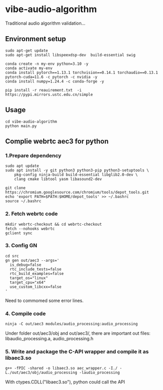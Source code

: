 # vibe-audio-algorithm
Traditional audio algorithm validation...
## Environment setup
```shell
sudo apt-get update
sudo apt-get install libspeexdsp-dev  build-essential swig

conda create -n my-env python=3.10 -y
conda activate my-env
conda install pytorch==1.13.1 torchvision==0.14.1 torchaudio==0.13.1 pytorch-cuda=11.6 -c pytorch -c nvidia -y
conda install numpy=1.24.4 -c conda-forge -y

pip install -r reauirement.txt  -i https://pypi.mirrors.ustc.edu.cn/simple 
```
## Usage
```shell
cd vibe-audio-algorithm
python main.py
```

## Complie webrtc aec3  for python
### 1.Prepare dependency
```shell
sudo apt update
sudo apt install -y git python3 python3-pip python3-setuptools \
    pkg-config ninja-build build-essential libglib2.0-dev \
    clang cmake libtool yasm libasound2-dev

git clone https://chromium.googlesource.com/chromium/tools/depot_tools.git
echo 'export PATH=$PATH:$HOME/depot_tools' >> ~/.bashrc
source ~/.bashrc
```
### 2. Fetch webrtc code
```shell
mkdir webrtc-checkout && cd webrtc-checkout
fetch --nohooks webrtc
gclient sync
```

### 3. Config GN 
```shell
cd src
gn gen out/aec3 --args='
  is_debug=false
  rtc_include_tests=false
  rtc_build_examples=false
  target_os="linux"
  target_cpu="x64"
  use_custom_libcxx=false
'
```
Need to commomed some error lines.

### 4. Compile code
```shell
ninja -C out/aec3 modules/audio_processing:audio_processing
```
Under folder out/aec3/obj and out/aec3/, there are important out files: libaudio_processing.a, audio_processing.h 

### 5. Write and package the C-API wrapper and compile it as libaec3.so
```shell
g++ -fPIC -shared -o libaec3.so aec_wrapper.c -I./ -L./out/aec3/obj/audio_processing -laudio_processing
```
With ctypes.CDLL("libaec3.so"), python could call the API
